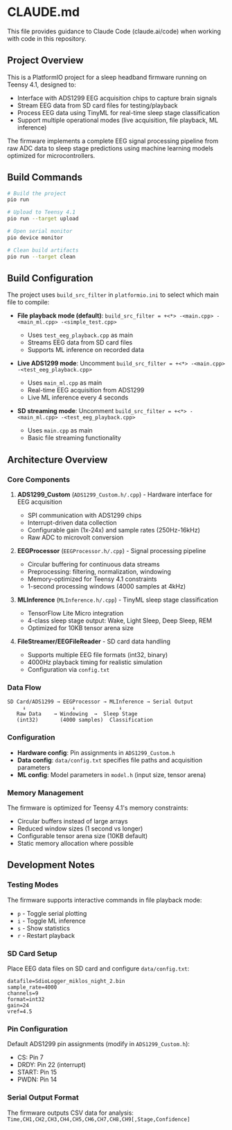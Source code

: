 # CLAUDE.md

This file provides guidance to Claude Code (claude.ai/code) when working with code in this repository.

## Project Overview

This is a PlatformIO project for a sleep headband firmware running on Teensy 4.1, designed to:
- Interface with ADS1299 EEG acquisition chips to capture brain signals
- Stream EEG data from SD card files for testing/playback
- Process EEG data using TinyML for real-time sleep stage classification
- Support multiple operational modes (live acquisition, file playback, ML inference)

The firmware implements a complete EEG signal processing pipeline from raw ADC data to sleep stage predictions using machine learning models optimized for microcontrollers.

## Build Commands

```bash
# Build the project
pio run

# Upload to Teensy 4.1
pio run --target upload

# Open serial monitor
pio device monitor

# Clean build artifacts
pio run --target clean
```

## Build Configuration

The project uses `build_src_filter` in `platformio.ini` to select which main file to compile:

- **File playback mode (default)**: `build_src_filter = +<*> -<main.cpp> -<main_ml.cpp> -<simple_test.cpp>`
  - Uses `test_eeg_playback.cpp` as main
  - Streams EEG data from SD card files
  - Supports ML inference on recorded data

- **Live ADS1299 mode**: Uncomment `build_src_filter = +<*> -<main.cpp> -<test_eeg_playback.cpp>`
  - Uses `main_ml.cpp` as main  
  - Real-time EEG acquisition from ADS1299
  - Live ML inference every 4 seconds

- **SD streaming mode**: Uncomment `build_src_filter = +<*> -<main_ml.cpp> -<test_eeg_playback.cpp>`
  - Uses `main.cpp` as main
  - Basic file streaming functionality

## Architecture Overview

### Core Components

1. **ADS1299_Custom** (`ADS1299_Custom.h/.cpp`) - Hardware interface for EEG acquisition
   - SPI communication with ADS1299 chips
   - Interrupt-driven data collection
   - Configurable gain (1x-24x) and sample rates (250Hz-16kHz)
   - Raw ADC to microvolt conversion

2. **EEGProcessor** (`EEGProcessor.h/.cpp`) - Signal processing pipeline
   - Circular buffering for continuous data streams
   - Preprocessing: filtering, normalization, windowing
   - Memory-optimized for Teensy 4.1 constraints
   - 1-second processing windows (4000 samples at 4kHz)

3. **MLInference** (`MLInference.h/.cpp`) - TinyML sleep stage classification
   - TensorFlow Lite Micro integration
   - 4-class sleep stage output: Wake, Light Sleep, Deep Sleep, REM
   - Optimized for 10KB tensor arena size

4. **FileStreamer/EEGFileReader** - SD card data handling
   - Supports multiple EEG file formats (int32, binary)
   - 4000Hz playback timing for realistic simulation
   - Configuration via `config.txt`

### Data Flow

```
SD Card/ADS1299 → EEGProcessor → MLInference → Serial Output
     ↓               ↓              ↓
   Raw Data    → Windowing  →  Sleep Stage
   (int32)       (4000 samples)  Classification
```

### Configuration

- **Hardware config**: Pin assignments in `ADS1299_Custom.h` 
- **Data config**: `data/config.txt` specifies file paths and acquisition parameters
- **ML config**: Model parameters in `model.h` (input size, tensor arena)

### Memory Management

The firmware is optimized for Teensy 4.1's memory constraints:
- Circular buffers instead of large arrays  
- Reduced window sizes (1 second vs longer)
- Configurable tensor arena size (10KB default)
- Static memory allocation where possible

## Development Notes

### Testing Modes

The firmware supports interactive commands in file playback mode:
- `p` - Toggle serial plotting  
- `i` - Toggle ML inference
- `s` - Show statistics
- `r` - Restart playback

### SD Card Setup

Place EEG data files on SD card and configure `data/config.txt`:
```
datafile=SdioLogger_miklos_night_2.bin
sample_rate=4000
channels=9
format=int32
gain=24
vref=4.5
```

### Pin Configuration

Default ADS1299 pin assignments (modify in `ADS1299_Custom.h`):
- CS: Pin 7
- DRDY: Pin 22 (interrupt)
- START: Pin 15
- PWDN: Pin 14

### Serial Output Format

The firmware outputs CSV data for analysis:
`Time,CH1,CH2,CH3,CH4,CH5,CH6,CH7,CH8,CH9[,Stage,Confidence]`